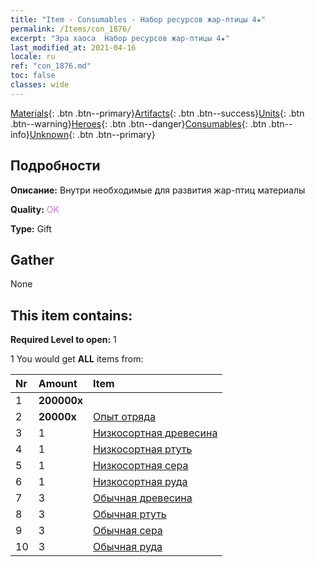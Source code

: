 ```yaml
---
title: "Item - Consumables - Набор ресурсов жар-птицы 4★"
permalink: /Items/con_1876/
excerpt: "Эра хаоса  Набор ресурсов жар-птицы 4★"
last_modified_at: 2021-04-16
locale: ru
ref: "con_1876.md"
toc: false
classes: wide
---
```

 [Materials](/ru/Items/){: .btn .btn--primary}[Artifacts](/ru/Items/Artifacts/){: .btn .btn--success}[Units](/ru/Items/Units/){: .btn .btn--warning}[Heroes](/ru/Items/Heroes/){: .btn .btn--danger}[Consumables](/ru/Items/Consumables/){: .btn .btn--info}[Unknown](/ru/Items/Unknown/){: .btn .btn--primary}

## Подробности
 **Описание:** Внутри необходимые для развития жар-птиц материалы 

 **Quality:** <span style="color: #DA70D6">OK</span>

 **Type:** Gift

## Gather

  None

## This item contains:

 **Required Level to open:** 1

 1 You would get **ALL** items  from:

  | Nr | Amount |     Item    |
  |:---|:-------|:------------|
  | 1 |  **200000x** | <i class="fas fa-coins"/> |  | 
  | 2 |  **20000x** | [Опыт отряда](/ru/Items/con_902/) |  | 
  | 3 | 1 | [Низкосортная древесина](/ru/Items/mat_1/) |  | 
  | 4 | 1 | [Низкосортная ртуть](/ru/Items/mat_2/) |  | 
  | 5 | 1 | [Низкосортная сера](/ru/Items/mat_3/) |  | 
  | 6 | 1 | [Низкосортная руда](/ru/Items/mat_1/) |  | 
  | 7 | 3 | [Обычная древесина](/ru/Items/mat_7/) |  | 
  | 8 | 3 | [Обычная ртуть](/ru/Items/mat_8/) |  | 
  | 9 | 3 | [Обычная сера](/ru/Items/mat_9/) |  | 
  | 10 | 3 | [Обычная руда](/ru/Items/mat_6/) |  | 
